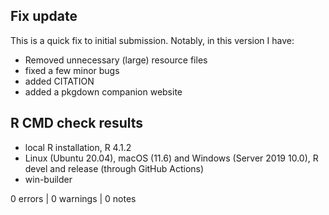 ## Fix update
This is a quick fix to initial submission. Notably, in this version I have:  
 * Removed unnecessary (large) resource files
 * fixed a few minor bugs
 * added CITATION
 * added a pkgdown companion website

## R CMD check results

 * local R installation, R 4.1.2
 * Linux (Ubuntu 20.04), macOS (11.6) and Windows (Server 2019 10.0), R devel and release (through GitHub Actions)
 * win-builder

0 errors | 0 warnings | 0 notes

